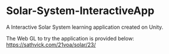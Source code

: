 # Solar-System-InteractiveApp
A Interactive Solar System learning application created on Unity.

The Web GL to try the application is provided below:
https://sathvick.com/21voa/solar/23/
